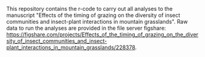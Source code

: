 This repository contains the r-code to carry out all analyses to the manuscript "Effects of the timing of grazing on the diversity of insect communities and insect-plant interactions in mountain grasslands".
Raw data to run the analyses are provided in the file server figshare: https://figshare.com/projects/Effects_of_the_timing_of_grazing_on_the_diversity_of_insect_communities_and_insect-plant_interactions_in_mountain_grasslands/228378.
